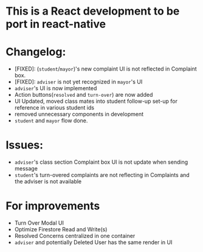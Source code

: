 # This is a React development to be port in react-native

# Changelog:

- [FIXED]: (`student`/`mayor`)'s new complaint UI is not reflected in Complaint box.
- [FIXED]: `adviser` is not yet recognized in `mayor`'s UI
- `adviser`'s UI is now implemented
- Action buttons(`resolved` and `turn-over`) are now added
- UI Updated, moved class mates into student follow-up set-up for reference in various student ids
- removed unnecessary components in development
- `student` and `mayor` flow done.

# Issues:

- `adviser`'s class section Complaint box UI is not update when sending message
- `student`'s turn-overed complaints are not reflecting in Complaints and the adviser is not available

# For improvements

- Turn Over Modal UI
- Optimize Firestore Read and Write(s)
- Resolved Concerns centralized in one container
- `adviser` and potentially Deleted User has the same render in UI
